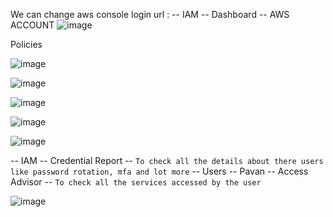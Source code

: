 We can change aws console login url : 
-- IAM 
-- Dashboard -- AWS ACCOUNT
![image](https://github.com/pavankumar0077/aws-sol-architect/assets/40380941/5b6c2d44-e252-406d-812e-cc9cbaceee5d)

Policies

![image](https://github.com/pavankumar0077/aws-sol-architect/assets/40380941/0fe0f3a2-af4a-420c-adc8-7faefdffdb2d)

![image](https://github.com/pavankumar0077/aws-sol-architect/assets/40380941/32349639-ef97-4f54-a010-2752c931c07f)

![image](https://github.com/pavankumar0077/aws-sol-architect/assets/40380941/4f3b7a93-8e8d-44e5-9677-ef71d49e40be)


![image](https://github.com/pavankumar0077/aws-sol-architect/assets/40380941/d569da93-9720-4e0e-a97c-4bb67494ce72)


![image](https://github.com/pavankumar0077/aws-sol-architect/assets/40380941/6e0118d2-2b67-49b6-956f-8fcc50f1a1a7)

-- IAM -- Credential Report -- ``` To check all the details about there users like password rotation, mfa and lot more ```
       -- Users -- Pavan -- Access Advisor -- ``` To check all the services accessed by the user ```


![image](https://github.com/pavankumar0077/aws-sol-architect/assets/40380941/caadc291-812f-4f1c-809e-adfda31b3240)

